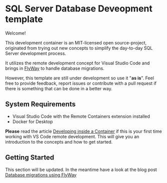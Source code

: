 # SQL Server Database Deveopment template

Welcome!

This development container is an MIT-licensed open source-project, originated from trying out new concepts to simplify the day-to-day SQL Server development process. 

It utilizes the remote development concept for Visual Studio Code and brings in [FlyWay](https://flywaydb.org/) to handle database migrations.  

However, this template are still under development so use it "**as is**". Feel free to provide feedback, report issues or contribute with a pull request if there is something that can be done in a better way.  

## System Requirements
- Visual Studio Code with the Remote Containers extension installed
- Docker for Desktop

**Please** read the article [Developing inside a Container](https://code.visualstudio.com/docs/remote/containers) if this is your first time working with VS Code remote development. This will give you an introduction to the concepts and how to get started. 

## Getting Started

This section will be updated. In the meantime have a look at the blog post [Database migrations using FlyWay](https://nikolaithomassen.com/2019/08/10/database-migrations-using-flyway/)
